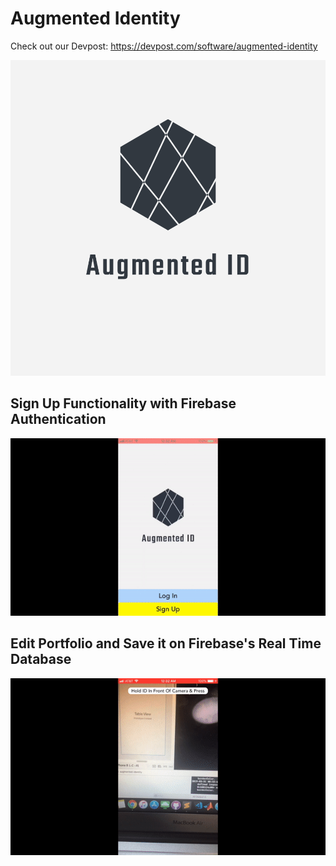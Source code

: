 # Augmented Identity

Check out our Devpost: https://devpost.com/software/augmented-identity

[![image link](https://github.com/EdwardLu2018/augmented-identity/blob/master/logo/logo.png)](https://www.youtube.com/watch?v=DOVoh9fPK0s)

## Sign Up Functionality with Firebase Authentication
![sign up gif](gifs/sign-up.gif)

## Edit Portfolio and Save it on Firebase's Real Time Database
![edit Portfolio gif](gifs/edit-portfolio.gif)

